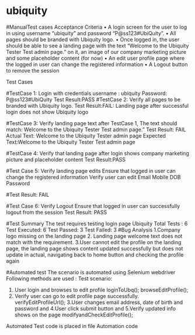 # ubiquity

#ManualTest cases
Acceptance Criteria
• A login screen for the user to log in using username “ubiquity” and password “P@ss123#UbiQuity”.
• All pages should be branded with Ubiquity logo.
• Once logged in, the user should be able to see a landing page with the text “Welcome to the Ubiquity
Tester Test admin page.” on it, an image of our company marketing picture and some placeholder
content (for now)
• An edit user profile page where the logged in user can change the registered information
• A Logout button to remove the session

Test Cases

#TestCase 1: Login with credentials username : ubiquity Password: P@ss123#UbiQuity 
Test Result:PASS
#TestCase 2:  Verify all pages to be branded with Ubiquity logo.
Test Result:FAIL: Landing page after successful login does not show Ubiquity logo

#TestCase 3: Verify landing page text after TestCase 1,
             The text should match: Welcome to the Ubiquity
Tester Test admin page.”
Test Result: FAIL 
 Actual Text:  Welcome to the Ubiquity Tester admin page
 Expected Text:Welcome to the Ubiquity Tester Test admin page
 
 #TestCase 4: Verify that landing page after login shows company marketing picture and placeholder content
 Test Result:PASS
 
#Test Case 5: Verify landing page edits
 Ensure that logged in user can change the registered information
 Verify user can edit 
 Email
 Mobile
 DOB
 Password
 
 #Test Result: FAIL
 
 #Test Case 6: Verify Logout
 Ensure that logged in user can successfully logout from the session
 Test Result: PASS
 
 #Test Summary
 The test requires testing login page Ubiquity
 Total Tests : 6
 Test Executed: 6
 Test Passed: 3
 Test Failed: 3
 #Bug Analysis
 1.Company logo missing on the landing page
 2. Landing page welcome text does not match with the requirement.
 3.User cannot edit the profile on the landing page, the landing page shows content updated successfully but does not update in actual, navigating back to home button and checking the profile again
 
 #Automated test
 The scenario is automated using Selenium webdriver
 Following methods are used :
 Test scenario:
1. User login and browses to edit profile
 loginToUbq();
 browseEditProfile();
 2. Verify user can go to edit profile page successfully.
 verifyEditProfileUrl();
 3.User changes email address, date of birth and password and 4.User click submit button and 5.Verify updated info shows on the page
 modifyandCheckEditProfile();
 
 Automated Test code is placed in file Automation code
 
 
 
 
 
